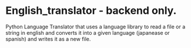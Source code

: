 # English_translator - backend only. 

Python Language Translator that uses a language library to read a file or a string in english and converts it into a given language (japanease or spanish) and writes it as a new file. 

